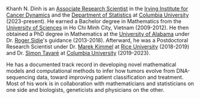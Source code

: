 Khanh N. Dinh is an [Associate Research Scientist](https://cancerdynamics.columbia.edu/khanh-ngoc-dinh-phd) in the [Irving Institute for Cancer Dynamics](https://cancerdynamics.columbia.edu) and the [Department of Statistics](https://stat.columbia.edu) at [Columbia University](https://www.columbia.edu) (2023-present).
He earned a Bachelor degree in Mathematics from the [University of Sciences](https://www.math.hcmus.edu.vn/en/) in Ho Chi Minh City, Vietnam (2009-2012). He then obtained a PhD degree in Mathematics at the [University of Alabama](https://math.ua.edu) under Dr. [Roger Sidje](https://math.ua.edu/people/roger-b-sidje/)'s guidance (2013-2018). Afterward, he was a Postdoctoral Research Scientist under Dr. [Marek Kimmel](https://profiles.rice.edu/faculty/marek-kimmel) at [Rice University](https://www.rice.edu) (2018-2019) and Dr. [Simon Tavaré](https://tavarelab.cancerdynamics.columbia.edu) at [Columbia University](https://www.columbia.edu) (2019-2023).

He has a documented track record in developing novel mathematical models and computational methods to infer how tumors evolve from DNA-sequencing data, toward improving patient classification and treatment. Most of his work is in collaboration with mathematicians and statisticians on one side and biologists, geneticists and physicians on the other.